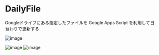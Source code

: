 # DailyFile

Googleドライブにある指定したファイルを Google Apps Script を利用して日替わりで更新する

![image](https://github.com/TORO-Server/DailyPicture/assets/77374813/a5fee67c-5bdb-4572-8ce0-31a8f0fb5b15)

![image](https://github.com/TORO-Server/DailyPicture/assets/77374813/117823a1-1798-4c67-9ca8-df89d569fd09)
![image](https://github.com/TORO-Server/DailyPicture/assets/77374813/2606c53d-e9cc-44b6-abd3-a8c1e19e0a7b)
